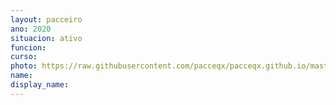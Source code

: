 ```yaml
---
layout: pacceiro
ano: 2020
situacion: ativo
funcion: 
curso: 
photo: https://raw.githubusercontent.com/pacceqx/pacceqx.github.io/master/assets/pic/bolsistas/branco.png
name: 
display_name: 
---
```


